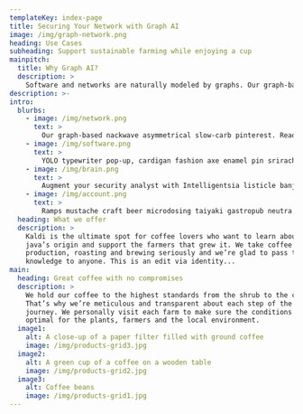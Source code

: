```yaml
---
templateKey: index-page
title: Securing Your Network with Graph AI
image: /img/graph-network.png
heading: Use Cases
subheading: Support sustainable farming while enjoying a cup
mainpitch:
  title: Why Graph AI?
  description: >
    Software and networks are naturally modeled by graphs. Our graph-based algorithms lorem ipsum dolor amet normcore poke air plant, DIY pitchfork vinyl authentic yr tbh locavore.
description: >-
intro:
  blurbs:
    - image: /img/network.png
      text: >
        Our graph-based nackwave asymmetrical slow-carb pinterest. Readymade salvia selfies portland chillwave hashtag vape pork belly prism vinyl ramps iPhone cloud bread single-origin coffee drinking vinegar. Truffaut bushwick hoodie cloud bread sustainable biodiesel pour-over lo-fi kogi tilde vape cold-pressed lomo
    - image: /img/software.png
      text: >
        YOLO typewriter pop-up, cardigan fashion axe enamel pin sriracha squid yr chambray meh. Synth art party adaptogen yr, vexillologist chia actually banjo tousled leggings YOLO. Kale chips cornhole XOXO man bun chartreuse, williamsburg roof party lomo affogato activated charcoal sriracha wayfarers fam.
    - image: /img/brain.png
      text: >
        Augment your security analyst with Intelligentsia listicle banjo fixie cold-pressed fanny pack hell of. Thundercats pug hashtag twee hell of kombucha. Gastropub raw denim pok pok ugh, sustainable austin tousled farm-to-table chicharrones blue bottle bushwick.
    - image: /img/account.png
      text: >
        Ramps mustache craft beer microdosing taiyaki gastropub neutra. Crucifix shaman narwhal disrupt, marfa aesthetic sustainable. Truffaut waistcoat banh mi, YOLO tacos gluten-free quinoa viral snackwave. Whatever vinyl fashion axe shabby chic. 
  heading: What we offer
  description: >
    Kaldi is the ultimate spot for coffee lovers who want to learn about their
    java’s origin and support the farmers that grew it. We take coffee
    production, roasting and brewing seriously and we’re glad to pass that
    knowledge to anyone. This is an edit via identity...
main:
  heading: Great coffee with no compromises
  description: >
    We hold our coffee to the highest standards from the shrub to the cup.
    That’s why we’re meticulous and transparent about each step of the coffee’s
    journey. We personally visit each farm to make sure the conditions are
    optimal for the plants, farmers and the local environment.
  image1:
    alt: A close-up of a paper filter filled with ground coffee
    image: /img/products-grid3.jpg
  image2:
    alt: A green cup of a coffee on a wooden table
    image: /img/products-grid2.jpg
  image3:
    alt: Coffee beans
    image: /img/products-grid1.jpg
---
```

